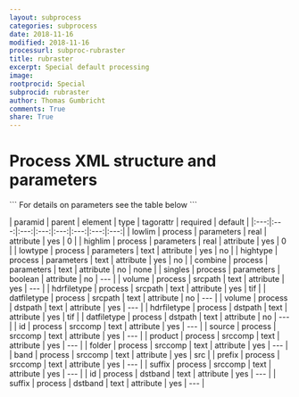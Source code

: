 ```yaml
---
layout: subprocess
categories: subprocess
date: 2018-11-16
modified: 2018-11-16
processurl: subproc-rubraster
title: rubraster
excerpt: Special default processing
image: 
rootprocid: Special
subprocid: rubraster
author: Thomas Gumbricht
comments: True
share: True
---
```


<h1 class='foot-description'>Process XML structure and parameters</h1>
```
For details on parameters see the table below
<?xml version="1.0" ?>
<process>
  <!--Generated from python-->
  <userproj plotid="yourplotid" projectid="yourprojectid" siteid="yoursiteid" system="systemid" tractid="yourtractid" userid="youruserid"/>
  <period endday="DD" endmonth="MM" endyear="YYYY" seasonendday="DD" seasonendmonth="MM" seasonstartday="DD" seasonstartmonth="MM" startday="DD" startmonth="MM" startyear="YYYY" timestep="timestep"/>
  <parameters combine="txtstring" highlim="xyz.abc" hightype="txtstring" lowlim="xyz.abc" lowtype="txtstring" singles="True/False"/>
  <srcpath datfiletype="txtstring" hdrfiletype="txtstring" volume="txtstring"/>
  <dstpath datfiletype="txtstring" hdrfiletype="txtstring" volume="txtstring"/>
  <srccomp band="txtstring" folder="txtstring" id="txtstring" prefix="txtstring" product="txtstring" source="txtstring" suffix="txtstring"/>
  <dstband id="txtstring" suffix="txtstring"/>
</process>
```

| paramid | parent | element | type | tagorattr | required | default |
|:---:|:---:|:---:|:---:|:---:|:---:|:---:|:---:|
| lowlim | process | parameters | real | attribute | yes | 0 |
| highlim | process | parameters | real | attribute | yes | 0 |
| lowtype | process | parameters | text | attribute | yes | no |
| hightype | process | parameters | text | attribute | yes | no |
| combine | process | parameters | text | attribute | no | none |
| singles | process | parameters | boolean | attribute | no | --- |
| volume | process | srcpath | text | attribute | yes | --- |
| hdrfiletype | process | srcpath | text | attribute | yes | tif |
| datfiletype | process | srcpath | text | attribute | no | --- |
| volume | process | dstpath | text | attribute | yes | --- |
| hdrfiletype | process | dstpath | text | attribute | yes | tif |
| datfiletype | process | dstpath | text | attribute | no | --- |
| id | process | srccomp | text | attribute | yes | --- |
| source | process | srccomp | text | attribute | yes | --- |
| product | process | srccomp | text | attribute | yes | --- |
| folder | process | srccomp | text | attribute | yes | --- |
| band | process | srccomp | text | attribute | yes | src |
| prefix | process | srccomp | text | attribute | yes | --- |
| suffix | process | srccomp | text | attribute | yes | --- |
| id | process | dstband | text | attribute | yes | --- |
| suffix | process | dstband | text | attribute | yes | --- |
